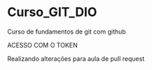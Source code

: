 # Curso_GIT_DIO
Curso de fundamentos de git com github

ACESSO COM O TOKEN 

Realizando alterações para aula de pull request